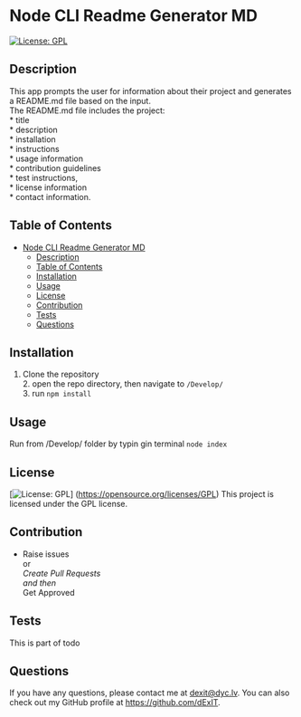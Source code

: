 
# Node CLI Readme Generator MD

  [![License: GPL](https://img.shields.io/badge/License-GPL-green.svg)](https://opensource.org/licenses/GPL)
  
## Description
  
  This app prompts the user for information about their project and generates a README.md file based on the input.
<br>The README.md file includes the project:
<br>* title
<br>* description
<br>* installation
<br>* instructions
<br>* usage information
<br>* contribution guidelines
<br>* test instructions,
<br>* license information
<br>* contact information.
<br>
  
## Table of Contents
  
- [Node CLI Readme Generator MD](#node-cli-readme-generator-md)
  - [Description](#description)
  - [Table of Contents](#table-of-contents)
  - [Installation](#installation)
  - [Usage](#usage)
  - [License](#license)
  - [Contribution](#contribution)
  - [Tests](#tests)
  - [Questions](#questions)
  
## Installation
  
  1. Clone the repository<br>2. open the repo directory, then navigate to ``` /Develop/ ``` <br> 3. run ```npm install``` <br>
  
## Usage
  
  Run from /Develop/ folder by typin gin terminal ``` node index ```
  
## License

[![License: GPL](https://img.shields.io/badge/License-GPL-green.svg)] (https://opensource.org/licenses/GPL)
This project is licensed under the GPL license.

## Contribution
  
- Raise issues<br> or <br> *Create Pull Requests <br> and then <br>* Get Approved
  
## Tests
  
  This is part of todo
  
## Questions
  
  If you have any questions, please contact me at dexit@dyc.lv. You can also check out my GitHub profile at <https://github.com/dExIT>.
  
